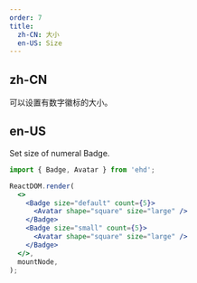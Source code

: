 ```yaml
---
order: 7
title:
  zh-CN: 大小
  en-US: Size
---
```


## zh-CN

可以设置有数字徽标的大小。

## en-US

Set size of numeral Badge.

```jsx
import { Badge, Avatar } from 'ehd';

ReactDOM.render(
  <>
    <Badge size="default" count={5}>
      <Avatar shape="square" size="large" />
    </Badge>
    <Badge size="small" count={5}>
      <Avatar shape="square" size="large" />
    </Badge>
  </>,
  mountNode,
);
```
